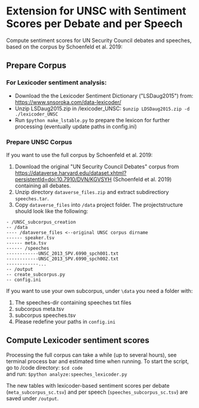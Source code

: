 # Extension for UNSC with Sentiment Scores per Debate and per Speech  

Compute sentiment scores for UN Security Council debates and speeches, based on the corpus by Schoenfeld et al. 2019: 

## Prepare Corpus
### For Lexicoder sentiment analysis:
- Download the the Lexicoder Sentiment Dictionary ("LSDaug2015") from: https://www.snsoroka.com/data-lexicoder/
- Unzip LSDaug2015.zip in /lexicoder_UNSC: `$unzip LDSDaug2015.zip -d ./lexicoder_UNSC`
- Run `$python make_lstable.py` to prepare the lexicon for further processing (eventually update paths in config.ini)

### Prepare UNSC Corpus
If you want to use the full corpus by Schoenfeld et al. 2019:
1. Download the original "UN Security Council Debates" corpus from https://dataverse.harvard.edu/dataset.xhtml?persistentId=doi:10.7910/DVN/KGVSYH
(Schoenfeld et al. 2019) containing all debates. 
2. Unzip directory ``dataverse_files.zip`` and extract subdirectiory ``speeches.tar``. 
3. Copy ``dataverse_files`` into ``/data`` project folder. 
The projectstructure should look like the following:
```
- /UNSC_subcorpus_creation
-- /data
---- /dataverse_files <--original UNSC corpus dirname
------ speaker.tsv
------ meta.tsv
------ /speeches
------------UNSC_2013_SPV.6990_spch001.txt
------------UNSC_2013_SPV.6990_spch002.txt
------------...
-- /output
-- create_subcorpus.py
-- config.ini
```

If you want to use your own subcorpus, under `\data` you need a folder with:
1. The speeches-dir containing speeches txt files
2. subcorpus meta.tsv
3. subcorpus speeches.tsv
4. Please redefine your paths in `config.ini`

## Compute Lexicoder sentiment scores
Processing the full corpus can take a while (up to several hours), see terminal process bar and estimated time when running. 
To start the script, go to /code directory: ```$cd code```  
and run: ```$python analyze:speeches_lexicoder.py```

The new tables with lexicoder-based sentiment scores per debate (`meta_subcorpus_sc.tsv`) and per speech (`speeches_subcorpus_sc.tsv`) are saved under `/output`.

